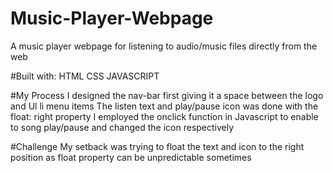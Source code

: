 # Music-Player-Webpage
A music player webpage for listening to audio/music files directly from the web

#Built with:
HTML
CSS
JAVASCRIPT

#My Process
I designed the nav-bar first giving it a space between the logo and Ul li menu items
The listen text and play/pause icon was done with the float: right property
I employed the onclick function in Javascript to enable to song play/pause and changed the icon respectively

#Challenge
My setback was trying to float the text and icon to the right position as float property can be unpredictable sometimes
